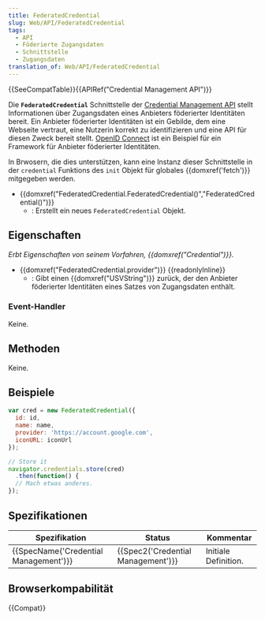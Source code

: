 ```yaml
---
title: FederatedCredential
slug: Web/API/FederatedCredential
tags:
  - API
  - Föderierte Zugangsdaten
  - Schnittstelle
  - Zugangsdaten
translation_of: Web/API/FederatedCredential
---
```

{{SeeCompatTable}}{{APIRef("Credential Management API")}}

Die **`FederatedCredential`** Schnittstelle der [Credential Management API](/de/docs/Web/API/Credential_Management_API) stellt Informationen über Zugangsdaten eines Anbieters föderierter Identitäten bereit. Ein Anbieter föderierter Identitäten ist ein Gebilde, dem eine Webseite vertraut, eine Nutzerin korrekt zu identifizieren und eine API für diesen Zweck bereit stellt. [OpenID Connect](http://openid.net/developers/specs/) ist ein Beispiel für ein Framework für Anbieter föderierter Identitäten.

In Brwosern, die dies unterstützen, kann eine Instanz dieser Schnittstelle in der `credential` Funktions des `init` Objekt für globales {{domxref('fetch')}} mitgegeben werden.

- {{domxref("FederatedCredential.FederatedCredential()","FederatedCredential()")}}
  - : Erstellt ein neues `FederatedCredential` Objekt.

## Eigenschaften

_Erbt Eigenschaften von seinem Vorfahren, {{domxref("Credential")}}._

- {{domxref("FederatedCredential.provider")}} {{readonlyInline}}
  - : Gibt einen {{domxref("USVString")}} zurück, der den Anbieter föderierter Identitäten eines Satzes von Zugangsdaten enthält.

### Event-Handler

Keine.

## Methoden

Keine.

## Beispiele

```js
var cred = new FederatedCredential({
  id: id,
  name: name,
  provider: 'https://account.google.com',
  iconURL: iconUrl
});

// Store it
navigator.credentials.store(cred)
  .then(function() {
  // Mach etwas anderes.
});
```

## Spezifikationen

| Spezifikation                                    | Status                                       | Kommentar            |
| ------------------------------------------------ | -------------------------------------------- | -------------------- |
| {{SpecName('Credential Management')}} | {{Spec2('Credential Management')}} | Initiale Definition. |

## Browserkompabilität

{{Compat}}

